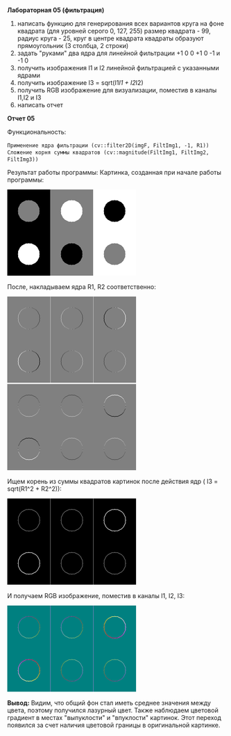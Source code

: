 **Лабораторная 05 (фильтрация)**

1. написать функцию для генерирования всех вариантов круга на фоне квадрата (для уровней серого 0, 127, 255)
	размер квадрата - 99, радиус круга - 25, круг в центре квадрата
	квадраты образуют прямоугольник (3 столбца, 2 строки) 
2. задать "руками" два ядра для линейной фильтрации
	+1 0      0 +1
 	0 -1  и  -1  0
3. получить изображения I1 и I2 линейной фильтрацией с указанными ядрами
4. получить изображение I3 = sqrt(I1*I1 + I2*I2)
5. получить RGB изображение для визуализации, поместив в каналы I1,I2 и I3
6. написать отчет

**Отчет 05**

Функциональность:

	Применение ядра фильтрации (cv::filter2D(imgF, FiltImg1, -1, R1))
	Сложение корня суммы квадратов (cv::magnitude(FiltImg1, FiltImg2, FiltImg3))
Результат работы программы: 
Картинка, созданная при начале работы программы:

![FisrtImg](/prj.lab/lab05/OrigImg.png)
 
После, накладываем ядра R1, R2 соответственно:

![PicR1](/prj.lab/lab05/R1.png)		![PicR2](/prj.lab/lab05/R2.png)  

Ищем корень из суммы квадратов картинок после действия ядр ( I3 = sqrt(R1^2 + R2^2)):

![PicSqrt](/prj.lab/lab05/sqrt(R1+R2).png)

И получаем RGB изображение, поместив в каналы I1, I2, I3:

![FinalPic](/prj.lab/lab05/Final.png)


**Вывод:** Видим, что общий фон стал иметь среднее значения между цвета, поэтому получился лазурный цвет. Также наблюдаем цветовой градиент в местах "выпуклости" и "впуклости" картинок. Этот переход появился за счет наличия цветовой границы в оригинальной картинке.
